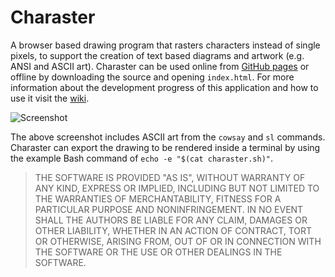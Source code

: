 # Charaster
A browser based drawing program that rasters characters instead of single pixels, to support the creation of text based diagrams and artwork (e.g. ANSI and ASCII art). Charaster can be used online from [GitHub pages](https://technicism.github.io/Charaster/) or offline by downloading the source and opening ``index.html``.
For more information about the development progress of this application and how to use it visit the [wiki](https://github.com/Technicism/Charaster/wiki).

![Screenshot](https://technicism.github.io/images/Charaster/screenshot.png "Screenshot")

The above screenshot includes ASCII art from the `cowsay` and `sl` commands. Charaster can export the drawing to be rendered inside a terminal by using the example Bash command of `echo -e "$(cat charaster.sh)"`.

>THE SOFTWARE IS PROVIDED "AS IS", WITHOUT WARRANTY OF ANY KIND,
EXPRESS OR IMPLIED, INCLUDING BUT NOT LIMITED TO THE WARRANTIES OF
MERCHANTABILITY, FITNESS FOR A PARTICULAR PURPOSE AND NONINFRINGEMENT.
IN NO EVENT SHALL THE AUTHORS BE LIABLE FOR ANY CLAIM, DAMAGES OR
OTHER LIABILITY, WHETHER IN AN ACTION OF CONTRACT, TORT OR OTHERWISE,
ARISING FROM, OUT OF OR IN CONNECTION WITH THE SOFTWARE OR THE USE OR
OTHER DEALINGS IN THE SOFTWARE.
